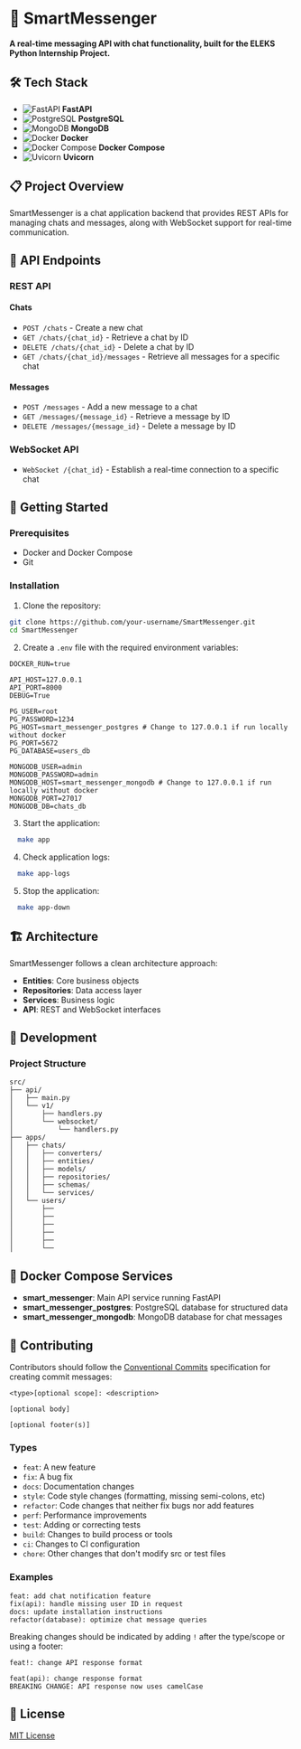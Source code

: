 # 🚀 SmartMessenger

**A real-time messaging API with chat functionality, built for the ELEKS Python Internship Project.**

## 🛠️ Tech Stack

- ![FastAPI](https://img.shields.io/badge/-FastAPI-009688?style=flat-square&logo=fastapi&logoColor=white) **FastAPI**
- ![PostgreSQL](https://img.shields.io/badge/-PostgreSQL-336791?style=flat-square&logo=postgresql&logoColor=white) **PostgreSQL**
- ![MongoDB](https://img.shields.io/badge/-MongoDB-47A248?style=flat-square&logo=mongodb&logoColor=white) **MongoDB**
- ![Docker](https://img.shields.io/badge/-Docker-2496ED?style=flat-square&logo=docker&logoColor=white) **Docker**
- ![Docker Compose](https://img.shields.io/badge/-Docker%20Compose-2496ED?style=flat-square&logo=docker&logoColor=white) **Docker Compose**
- ![Uvicorn](https://img.shields.io/badge/-Uvicorn-009688?style=flat-square&logo=python&logoColor=white) **Uvicorn**

## 📋 Project Overview

SmartMessenger is a chat application backend that provides REST APIs for managing chats and messages, along with WebSocket support for real-time communication.

## 🔌 API Endpoints

### REST API

#### Chats
- `POST /chats` - Create a new chat
- `GET /chats/{chat_id}` - Retrieve a chat by ID
- `DELETE /chats/{chat_id}` - Delete a chat by ID
- `GET /chats/{chat_id}/messages` - Retrieve all messages for a specific chat

#### Messages
- `POST /messages` - Add a new message to a chat
- `GET /messages/{message_id}` - Retrieve a message by ID
- `DELETE /messages/{message_id}` - Delete a message by ID

### WebSocket API
- `WebSocket /{chat_id}` - Establish a real-time connection to a specific chat

## 🚀 Getting Started

### Prerequisites
- Docker and Docker Compose
- Git

### Installation

1. Clone the repository:
```bash
git clone https://github.com/your-username/SmartMessenger.git
cd SmartMessenger
```

2. Create a `.env` file with the required environment variables:
```
DOCKER_RUN=true

API_HOST=127.0.0.1
API_PORT=8000
DEBUG=True

PG_USER=root
PG_PASSWORD=1234
PG_HOST=smart_messenger_postgres # Change to 127.0.0.1 if run locally without docker
PG_PORT=5672
PG_DATABASE=users_db

MONGODB_USER=admin
MONGODB_PASSWORD=admin
MONGODB_HOST=smart_messenger_mongodb # Change to 127.0.0.1 if run locally without docker
MONGODB_PORT=27017
MONGODB_DB=chats_db

```

3. Start the application:
```bash
  make app
```

4. Check application logs:
```bash
  make app-logs
```

5. Stop the application:
```bash
  make app-down
```

## 🏗️ Architecture

SmartMessenger follows a clean architecture approach:
- **Entities**: Core business objects
- **Repositories**: Data access layer
- **Services**: Business logic
- **API**: REST and WebSocket interfaces

## 🧪 Development

### Project Structure
```
src/
├── api/
│   ├── main.py
│   └── v1/
│       ├── handlers.py
│       └── websocket/
│           └── handlers.py
├── apps/
│   ├── chats/
│   │   ├── converters/
│   │   ├── entities/
│   │   ├── models/
│   │   ├── repositories/
│   │   ├── schemas/
│   │   └── services/
│   └── users/
│       ├── 
│       ├── 
│       ├── 
│       ├── 
│       ├── 
│       └── 

```

## 🐳 Docker Compose Services

- **smart_messenger**: Main API service running FastAPI
- **smart_messenger_postgres**: PostgreSQL database for structured data
- **smart_messenger_mongodb**: MongoDB database for chat messages


## 👥 Contributing

Contributors should follow the [Conventional Commits](https://www.conventionalcommits.org/) specification for creating commit messages:

```
<type>[optional scope]: <description>

[optional body]

[optional footer(s)]
```

### Types
- `feat`: A new feature
- `fix`: A bug fix
- `docs`: Documentation changes
- `style`: Code style changes (formatting, missing semi-colons, etc)
- `refactor`: Code changes that neither fix bugs nor add features
- `perf`: Performance improvements
- `test`: Adding or correcting tests
- `build`: Changes to build process or tools
- `ci`: Changes to CI configuration
- `chore`: Other changes that don't modify src or test files

### Examples
```
feat: add chat notification feature
fix(api): handle missing user ID in request
docs: update installation instructions
refactor(database): optimize chat message queries
```

Breaking changes should be indicated by adding `!` after the type/scope or using a footer:
```
feat!: change API response format

feat(api): change response format
BREAKING CHANGE: API response now uses camelCase
```

## 📝 License

[MIT License](LICENSE)
